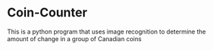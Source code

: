 # Coin-Counter
This is a python program that uses image recognition to determine the amount of change in a group of Canadian coins
